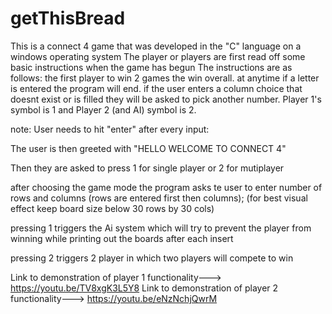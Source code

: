 # getThisBread
This is a connect 4 game that was developed in the "C" language on a windows operating system
The player or players are first read off some basic instructions when the game has begun
The instructions are as follows:
    the first player to win 2 games the win overall.
    at anytime if a letter is entered the program will end.
    if the user enters a column choice that doesnt exist or is filled they will be asked to pick another number.
    Player 1's symbol is 1 and Player 2 (and AI) symbol is 2.
    
 note: User needs to hit "enter" after every input:
 
 The user is then greeted with "HELLO WELCOME TO CONNECT 4"
 
 
 Then they are asked to press 1 for single player or 2 for mutiplayer
 
 after choosing the game mode the program asks te user to enter number of rows and columns (rows are entered first then columns);
 (for best visual effect keep board size below 30 rows by 30 cols)
 
 
 pressing 1 triggers the Ai system which will try to prevent the player from winning while printing out the boards after each insert
 
 pressing 2 triggers 2 player in which two players will compete to win
 
 Link to demonstration of player 1 functionality--->  https://youtu.be/TV8xgK3L5Y8
 Link to demonstration of player 2 functionality--->  https://youtu.be/eNzNchjQwrM
 

